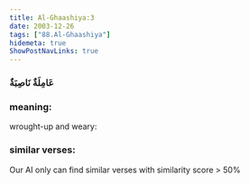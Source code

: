 ```yaml
---
title: Al-Ghaashiya:3
date: 2003-12-26
tags: ["88.Al-Ghaashiya"]
hidemeta: true 
ShowPostNavLinks: true 
---
```

### عَامِلَةٌ نَاصِبَةٌ
### meaning: 
wrought-up and weary:
### similar verses: 

Our AI only can find similar verses with similarity score > 50% 




